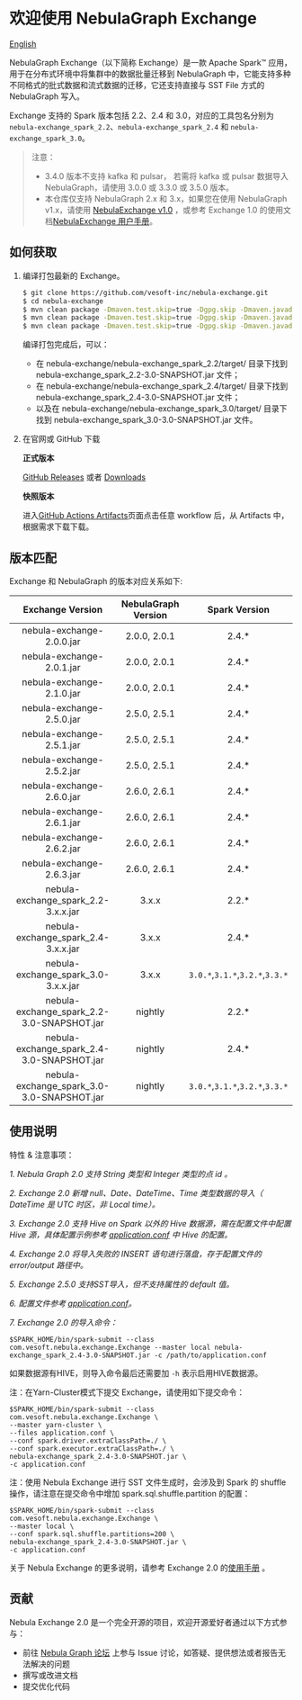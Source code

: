 # 欢迎使用 NebulaGraph Exchange
[English](https://github.com/vesoft-inc/nebula-exchange/blob/master/README.md)

NebulaGraph Exchange（以下简称 Exchange）是一款 Apache Spark&trade; 应用，用于在分布式环境中将集群中的数据批量迁移到
NebulaGraph 中，它能支持多种不同格式的批式数据和流式数据的迁移，它还支持直接与 SST File 方式的
NebulaGraph 写入。

Exchange 支持的 Spark 版本包括 2.2、2.4 和
3.0，对应的工具包名分别为 `nebula-exchange_spark_2.2`、`nebula-exchange_spark_2.4`
和 `nebula-exchange_spark_3.0`。

> 注意：
> - 3.4.0 版本不支持 kafka 和 pulsar， 若需将 kafka 或 pulsar 数据导入 NebulaGraph，请使用 3.0.0 或
    3.3.0 或 3.5.0 版本。
> - 本仓库仅支持 NebulaGraph 2.x 和 3.x，如果您在使用 NebulaGraph
    v1.x，请使用 [NebulaExchange v1.0](https://github.com/vesoft-inc/nebula-java/tree/v1.0/tools/exchange)
    ，或参考 Exchange 1.0
    的使用文档[NebulaExchange 用户手册](https://docs.nebula-graph.com.cn/nebula-exchange/about-exchange/ex-ug-what-is-exchange/ "点击前往 Nebula Graph 网站")。


## 如何获取

1. 编译打包最新的 Exchange。

    ```bash
    $ git clone https://github.com/vesoft-inc/nebula-exchange.git
    $ cd nebula-exchange
    $ mvn clean package -Dmaven.test.skip=true -Dgpg.skip -Dmaven.javadoc.skip=true -pl nebula-exchange_spark_2.2 -am -Pscala-2.11 -Pspark-2.2
    $ mvn clean package -Dmaven.test.skip=true -Dgpg.skip -Dmaven.javadoc.skip=true -pl nebula-exchange_spark_2.4 -am -Pscala-2.11 -Pspark-2.4
    $ mvn clean package -Dmaven.test.skip=true -Dgpg.skip -Dmaven.javadoc.skip=true -pl nebula-exchange_spark_3.0 -am -Pscala-2.12 -Pspark-3.0 
    ```

    编译打包完成后，可以：
    - 在 nebula-exchange/nebula-exchange_spark_2.2/target/ 目录下找到 nebula-exchange_spark_2.2-3.0-SNAPSHOT.jar 文件；
    - 在 nebula-exchange/nebula-exchange_spark_2.4/target/ 目录下找到 nebula-exchange_spark_2.4-3.0-SNAPSHOT.jar 文件；
    - 以及在 nebula-exchange/nebula-exchange_spark_3.0/target/ 目录下找到 nebula-exchange_spark_3.0-3.0-SNAPSHOT.jar 文件。

3. 在官网或 GitHub 下载

   **正式版本**

   [GitHub Releases](https://github.com/vesoft-inc/nebula-exchange/releases)
   或者 [Downloads](https://www.nebula-graph.com.cn/release?exchange=)

   **快照版本**

   进入[GitHub Actions Artifacts](https://github.com/vesoft-inc/nebula-exchange/actions/workflows/snapshot.yml)页面点击任意 workflow 后，从 Artifacts 中，根据需求下载下载。

    
## 版本匹配

Exchange 和 NebulaGraph 的版本对应关系如下:

|             Exchange Version              | NebulaGraph Version | Spark Version |
|:-----------------------------------------:|:-------------------:|:--------------:|
|         nebula-exchange-2.0.0.jar         |  2.0.0, 2.0.1  |2.4.*|
|         nebula-exchange-2.0.1.jar         |  2.0.0, 2.0.1  |2.4.*|
|         nebula-exchange-2.1.0.jar         |  2.0.0, 2.0.1  |2.4.*|
|         nebula-exchange-2.5.0.jar         |  2.5.0, 2.5.1  |2.4.*|
|         nebula-exchange-2.5.1.jar         |  2.5.0, 2.5.1  |2.4.*|
|         nebula-exchange-2.5.2.jar         |  2.5.0, 2.5.1  |2.4.*|
|         nebula-exchange-2.6.0.jar         |  2.6.0, 2.6.1  |2.4.*|
|         nebula-exchange-2.6.1.jar         |  2.6.0, 2.6.1  |2.4.*|
|         nebula-exchange-2.6.2.jar         |  2.6.0, 2.6.1  |2.4.*|
|         nebula-exchange-2.6.3.jar         |  2.6.0, 2.6.1  |2.4.*|
|    nebula-exchange_spark_2.2-3.x.x.jar    |  3.x.x  |2.2.*|
|    nebula-exchange_spark_2.4-3.x.x.jar    |  3.x.x  |2.4.*|
|    nebula-exchange_spark_3.0-3.x.x.jar    |  3.x.x  |`3.0.*`,`3.1.*`,`3.2.*`,`3.3.*`|
|nebula-exchange_spark_2.2-3.0-SNAPSHOT.jar |     nightly    |2.2.*|
|nebula-exchange_spark_2.4-3.0-SNAPSHOT.jar |     nightly    |2.4.*|
|nebula-exchange_spark_3.0-3.0-SNAPSHOT.jar |     nightly    |`3.0.*`,`3.1.*`,`3.2.*`,`3.3.*`|

## 使用说明

特性 & 注意事项：

*1. Nebula Graph 2.0 支持 String 类型和 Integer 类型的点 id 。*

*2. Exchange 2.0 新增 null、Date、DateTime、Time 类型数据的导入（ DateTime 是 UTC 时区，非 Local time）。*

*3. Exchange 2.0 支持 Hive on Spark 以外的 Hive 数据源，需在配置文件中配置 Hive 源，具体配置示例参考 [application.conf](https://github.com/vesoft-inc/nebula-exchange/blob/master/exchange-common/src/test/resources/application.conf) 中 Hive 的配置。*

*4. Exchange 2.0 将导入失败的 INSERT 语句进行落盘，存于配置文件的 error/output 路径中。*

*5. Exchange 2.5.0 支持SST导入，但不支持属性的 default 值。*

*6. 配置文件参考 [application.conf](https://github.com/vesoft-inc/nebula-exchange/blob/master/exchange-common/src/test/resources/application.conf)。*

*7. Exchange 2.0 的导入命令：*
```
$SPARK_HOME/bin/spark-submit --class com.vesoft.nebula.exchange.Exchange --master local nebula-exchange_spark_2.4-3.0-SNAPSHOT.jar -c /path/to/application.conf
```
如果数据源有HIVE，则导入命令最后还需要加 `-h` 表示启用HIVE数据源。

注：在Yarn-Cluster模式下提交 Exchange，请使用如下提交命令：
```
$SPARK_HOME/bin/spark-submit --class com.vesoft.nebula.exchange.Exchange \
--master yarn-cluster \
--files application.conf \
--conf spark.driver.extraClassPath=./ \
--conf spark.executor.extraClassPath=./ \
nebula-exchange_spark_2.4-3.0-SNAPSHOT.jar \
-c application.conf
```

注：使用 Nebula Exchange 进行 SST 文件生成时，会涉及到 Spark 的 shuffle 操作，请注意在提交命令中增加 spark.sql.shuffle.partition 的配置：
```
$SPARK_HOME/bin/spark-submit --class com.vesoft.nebula.exchange.Exchange \
--master local \
--conf spark.sql.shuffle.partitions=200 \
nebula-exchange_spark_2.4-3.0-SNAPSHOT.jar \
-c application.conf
```

关于 Nebula Exchange 的更多说明，请参考 Exchange 2.0 的[使用手册](https://docs.nebula-graph.com.cn/2.6.2/nebula-exchange/about-exchange/ex-ug-what-is-exchange/) 。

## 贡献

Nebula Exchange 2.0 是一个完全开源的项目，欢迎开源爱好者通过以下方式参与：

- 前往 [Nebula Graph 论坛](https://discuss.nebula-graph.com.cn/ "点击前往“Nebula Graph 论坛") 上参与 Issue 讨论，如答疑、提供想法或者报告无法解决的问题
- 撰写或改进文档
- 提交优化代码
